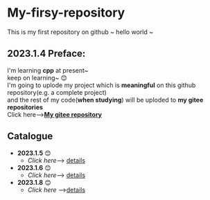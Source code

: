 # My-firsy-repository
This is my  first repository on github ~ hello world ~
## 2023.1.4 Preface:
I'm learning **cpp** at present~  
keep on learning~ :blush:   
I'm going to uplode my project which is **meaningful** on this github repository(e.g. a complete project)  
and the rest of my code(**when studying**) will be uploded to **my gitee repositories**   
Click here-->[**My gitee repository**](https://gitee.com/C-11nJxxs-web/study)  
## Catalogue  
- **2023.1.5** :blush:
  - *Click here*--> [details](https://github.com/C11NJXX/My-firsy-repository/blob/main/Record/2023.1.5.md)
- **2023.1.6** :blush:
  - *Click here*--> [details](https://github.com/C11NJXX/My-firsy-repository/blob/main/Record/2023.1.6.md)
- **2023.1.8** :blush:
  - *Click here* -->[details](https://github.com/C11NJXX/My-firsy-repository/blob/main/Record/2023.1.8.md)
